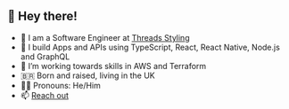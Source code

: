 ## 🚀 Hey there!
- 🔭 I am a Software Engineer at [Threads Styling](https://github.com/ThreadsStyling)
- 🎸 I build Apps and APIs using TypeScript, React, React Native, Node.js and GraphQL
- 🌱 I’m working towards skills in AWS and Terraform
- 🇧🇷 Born and raised, living in the UK
- 🏳️‍🌈 Pronouns: He/Him
- 📫 [Reach out](bruno.pascottini@gmail.com)
